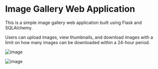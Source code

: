 # Image Gallery Web Application

This is a simple image gallery web application built using Flask and SQLAlchemy. 

Users can upload images, view thumbnails, and download images with a limit on how many images can be downloaded within a 24-hour period. 

![image](https://github.com/user-attachments/assets/26670332-d02a-4a98-a224-c303a0078b5a)

![image](https://github.com/user-attachments/assets/6b32325f-180f-4c49-9d36-aacb2a38d195)
